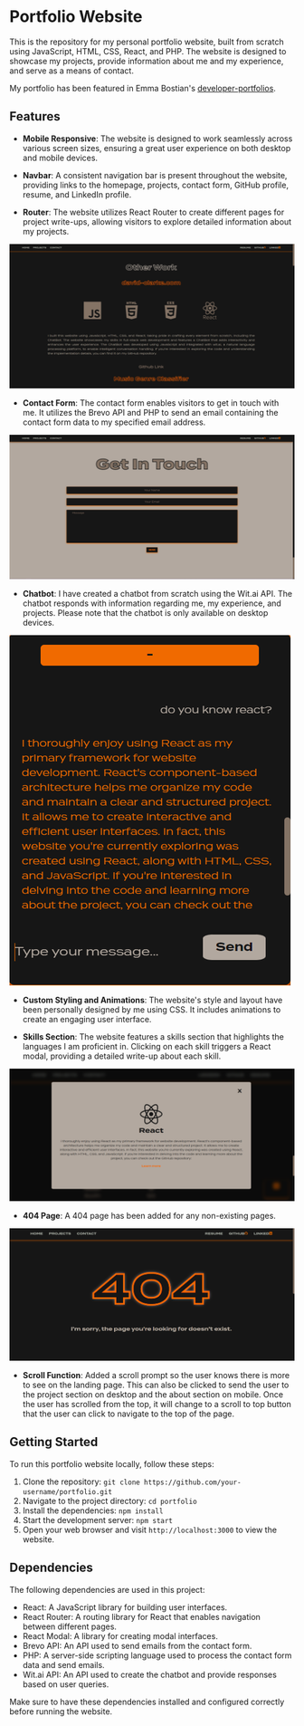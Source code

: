 # Portfolio Website

This is the repository for my personal portfolio website, built from scratch using JavaScript, HTML, CSS, React, and PHP. The website is designed to showcase my projects, provide information about me and my experience, and serve as a means of contact.

My portfolio has been featured in Emma Bostian's [developer-portfolios](https://github.com/emmabostian/developer-portfolios).

## Features

- **Mobile Responsive**: The website is designed to work seamlessly across various screen sizes, ensuring a great user experience on both desktop and mobile devices.

- **Navbar**: A consistent navigation bar is present throughout the website, providing links to the homepage, projects, contact form, GitHub profile, resume, and LinkedIn profile.

- **Router**: The website utilizes React Router to create different pages for project write-ups, allowing visitors to explore detailed information about my projects.

![Router](src/assets/router.PNG)

- **Contact Form**: The contact form enables visitors to get in touch with me. It utilizes the Brevo API and PHP to send an email containing the contact form data to my specified email address.

![Contact Form](src/assets/contact-form.PNG)

- **Chatbot**: I have created a chatbot from scratch using the Wit.ai API. The chatbot responds with information regarding me, my experience, and projects. Please note that the chatbot is only available on desktop devices.

![Chatbot](src/assets/chatbot.PNG)

- **Custom Styling and Animations**: The website's style and layout have been personally designed by me using CSS. It includes animations to create an engaging user interface.

- **Skills Section**: The website features a skills section that highlights the languages I am proficient in. Clicking on each skill triggers a React modal, providing a detailed write-up about each skill.

![Skills Section](src/assets/skills.PNG)

- **404 Page**: A 404 page has been added for any non-existing pages.

![Router](src/assets/404.PNG)

- **Scroll Function**: Added a scroll prompt so the user knows there is more to see on the landing page. This can also be clicked to send the user to the project section on desktop and the about section on mobile. Once the user has scrolled from the top, it will change to a scroll to top button that the user can click to navigate to the top of the page.

## Getting Started

To run this portfolio website locally, follow these steps:

1. Clone the repository: `git clone https://github.com/your-username/portfolio.git`
2. Navigate to the project directory: `cd portfolio`
3. Install the dependencies: `npm install`
4. Start the development server: `npm start`
5. Open your web browser and visit `http://localhost:3000` to view the website.

## Dependencies

The following dependencies are used in this project:

- React: A JavaScript library for building user interfaces.
- React Router: A routing library for React that enables navigation between different pages.
- React Modal: A library for creating modal interfaces.
- Brevo API: An API used to send emails from the contact form.
- PHP: A server-side scripting language used to process the contact form data and send emails.
- Wit.ai API: An API used to create the chatbot and provide responses based on user queries.

Make sure to have these dependencies installed and configured correctly before running the website.

